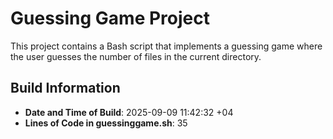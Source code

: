 # Guessing Game Project

This project contains a Bash script that implements a guessing game where the user guesses the number of files in the current directory.

## Build Information
- **Date and Time of Build**: 2025-09-09 11:42:32 +04
- **Lines of Code in guessinggame.sh**:       35
